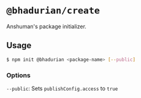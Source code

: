 # `@bhadurian/create`

Anshuman's package initializer.

## Usage

```bash
$ npm init @bhadurian <package-name> [--public]
```

### Options

`--public`: Sets `publishConfig.access` to `true`
